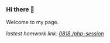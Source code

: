 ### Hi there 👋

Welcome to my page.

*lastest homwork link: [0818 /php-session](https://github.com/esther-lin069/cyc-homework/tree/master/0818-session)*
